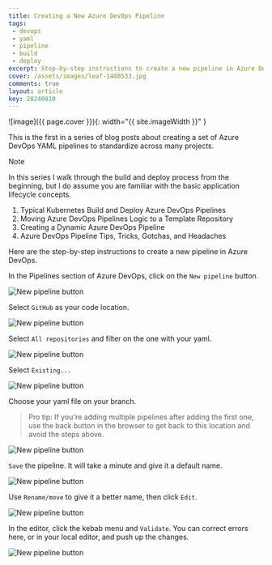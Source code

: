 ```yaml
---
title: Creating a New Azure DevOps Pipeline
tags:
 - devops
 - yaml
 - pipeline
 - build
 - deploy
excerpt: Step-by-step instructions to create a new pipeline in Azure DevOps.
cover: /assets/images/leaf-1408533.jpg
comments: true
layout: article
key: 20240810
---
```


![image]({{ page.cover }}){: width="{{ site.imageWidth }}" }

This is the first in a series of blog posts about creating a set of Azure DevOps YAML pipelines to standardize across many projects.

> [!NOTE]
> In this series I walk through the build and deploy process from the beginning, but I do assume you are familiar with the basic application lifecycle concepts.

1. Typical Kubernetes Build and Deploy Azure DevOps Pipelines
1. Moving Azure DevOps Pipelines Logic to a Template Repository
1. Creating a Dynamic Azure DevOps Pipeline
1. Azure DevOps Pipeline Tips, Tricks, Gotchas, and Headaches

Here are the step-by-step instructions to create a new pipeline in Azure DevOps.

In the Pipelines section of Azure DevOps, click on the `New pipeline` button.

![New pipeline button](images/create-1.png)

Select `GitHub` as your code location.

![New pipeline button](images/create-2.png)

Select `All repositories` and filter on the one with your yaml.

![New pipeline button](images/create-3.png)

Select `Existing...`

![New pipeline button](images/create-4.png)

Choose your yaml file on your branch.

> Pro tip: If you're adding multiple pipelines after adding the first one, use the back button in the browser to get back to this location and avoid the steps above.

![New pipeline button](images/create-5.png)

`Save` the pipeline. It will take a minute and give it a default name.

![New pipeline button](images/create-6.png)

Use `Rename/move` to give it a better name, then click `Edit`.

![New pipeline button](images/create-7.png)

In the editor, click the kebab menu and `Validate`. You can correct errors here, or in your local editor, and push up the changes.

![New pipeline button](images/create-8.png)
